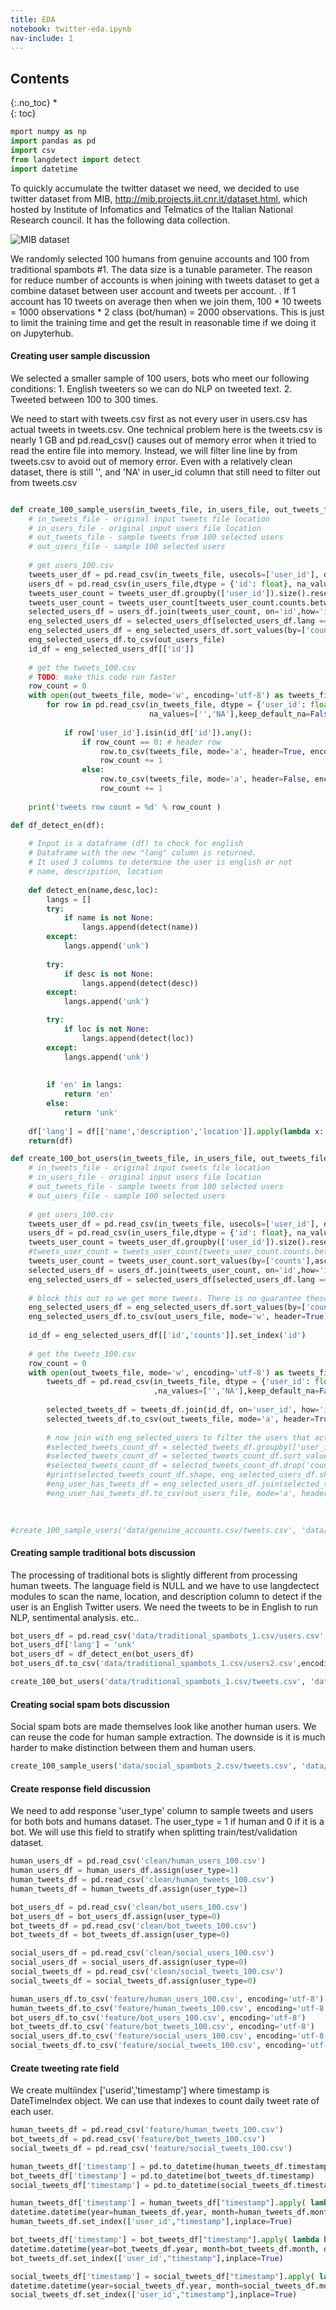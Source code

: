 ```yaml
---
title: EDA
notebook: twitter-eda.ipynb
nav-include: 1
---
```



## Contents
{:.no_toc}
*  
{: toc}




```python
mport numpy as np
import pandas as pd
import csv
from langdetect import detect
import datetime
```


To quickly accumulate the twitter dataset we need, we decided to use twitter dataset from MIB, http://mib.projects.iit.cnr.it/dataset.html, which hosted by Institute of Infomatics and Telmatics of the Italian National Research council. It has the following data collection.

![MIB dataset](image/mib.png)

We randomly selected 100 humans from genuine accounts and 100 from traditional spambots #1. The data size is a tunable parameter. The reason for reduce number of accounts is when joining with tweets dataset to get a combine dataset between user account and tweets per account. . If 1 account has 10 tweets on average then when we join them, 100 $*$ 10 tweets = 1000 observations $*$ 2 class (bot/human) = 2000 observations. This is just to limit the training time and get the result in reasonable time if we doing it on Jupyterhub.





#### Creating user sample discussion ####

We selected a smaller sample of 100 users, bots who meet our following conditions:
    1. English tweeters so we can do NLP on tweeted text.
    2. Tweeted between 100 to 300 times.
    
We need to start with tweets.csv first as not every user in users.csv has actual tweets in tweets.csv. One technical problem here is the tweets.csv is nearly 1 GB and pd.read_csv() causes out of memory error when it tried to read the entire file into memory. Instead, we will filter line line by from tweets.csv to avoid out of memory error. Even with a relatively clean dataset, there is still '', and 'NA' in user_id column that still need to filter out from tweets.csv




```python

def create_100_sample_users(in_tweets_file, in_users_file, out_tweets_file, out_users_file):
    # in_tweets_file - original input tweets file location
    # in_users_file - original input users file location
    # out_tweets_file - sample tweets from 100 selected users
    # out_users_file - sample 100 selected users
    
    # get users_100.csv
    tweets_user_df = pd.read_csv(in_tweets_file, usecols=['user_id'], dtype = {'user_id': float}, na_values=['','NA'], keep_default_na=False)
    users_df = pd.read_csv(in_users_file,dtype = {'id': float}, na_values=['','NA'], keep_default_na=False)
    tweets_user_count = tweets_user_df.groupby(['user_id']).size().reset_index(name='counts')
    tweets_user_count = tweets_user_count[tweets_user_count.counts.between(100,1000, inclusive=True)].sort_values(by=['counts'],ascending=True).set_index('user_id')
    selected_users_df = users_df.join(tweets_user_count, on='id',how='inner')
    eng_selected_users_df = selected_users_df[selected_users_df.lang == 'en']
    eng_selected_users_df = eng_selected_users_df.sort_values(by=['counts'],ascending=True).head(100) 
    eng_selected_users_df.to_csv(out_users_file)
    id_df = eng_selected_users_df[['id']]
    
    # get the tweets_100.csv
    # TODO: make this code run faster
    row_count = 0
    with open(out_tweets_file, mode='w', encoding='utf-8') as tweets_file:
        for row in pd.read_csv(in_tweets_file, dtype = {'user_id': float}, 
                               na_values=['','NA'],keep_default_na=False, chunksize=1):
            
            if row['user_id'].isin(id_df['id']).any():
                if row_count == 0: # header row
                    row.to_csv(tweets_file, mode='a', header=True, encoding='utf-8')
                    row_count += 1
                else:
                    row.to_csv(tweets_file, mode='a', header=False, encoding='utf-8')
                    row_count += 1
                
    print('tweets row count = %d' % row_count )

def df_detect_en(df):
    
    # Input is a dataframe (df) to check for english 
    # Dataframe with the new "lang" column is returned.
    # It used 3 columns to determine the user is english or not
    # name, descripition, location
    
    def detect_en(name,desc,loc):
        langs = []
        try:
            if name is not None:
                langs.append(detect(name))
        except:
            langs.append('unk')
            
        try:
            if desc is not None:
                langs.append(detect(desc))
        except:
            langs.append('unk')

        try:
            if loc is not None:
                langs.append(detect(loc))
        except:
            langs.append('unk')
            
                
        if 'en' in langs:
            return 'en'
        else:
            return 'unk'
    
    df['lang'] = df[['name','description','location']].apply(lambda x: detect_en(*x),axis=1)
    return(df)

def create_100_bot_users(in_tweets_file, in_users_file, out_tweets_file, out_users_file):
    # in_tweets_file - original input tweets file location
    # in_users_file - original input users file location
    # out_tweets_file - sample tweets from 100 selected users
    # out_users_file - sample 100 selected users
    
    # get users_100.csv
    tweets_user_df = pd.read_csv(in_tweets_file, usecols=['user_id'], dtype = {'user_id': float}, na_values=['','NA'], keep_default_na=False)
    users_df = pd.read_csv(in_users_file,dtype = {'id': float}, na_values=['','NA'], keep_default_na=False)
    tweets_user_count = tweets_user_df.groupby(['user_id']).size().reset_index(name='counts')
    #tweets_user_count = tweets_user_count[tweets_user_count.counts.between(10,1000, inclusive=True)].sort_values(by=['counts'],ascending=True).set_index('user_id')
    tweets_user_count = tweets_user_count.sort_values(by=['counts'],ascending=True).set_index('user_id')
    selected_users_df = users_df.join(tweets_user_count, on='id',how='inner') 
    eng_selected_users_df = selected_users_df[selected_users_df.lang == 'en'] # get only english user
    
    # block this out so we get more tweets. There is no guarantee these english users has any tweets in tweets.csv
    eng_selected_users_df = eng_selected_users_df.sort_values(by=['counts'],ascending=True)
    eng_selected_users_df.to_csv(out_users_file, mode='w', header=True, encoding='utf-8')
    
    id_df = eng_selected_users_df[['id','counts']].set_index('id')
    
    # get the tweets_100.csv
    row_count = 0
    with open(out_tweets_file, mode='w', encoding='utf-8') as tweets_file:
        tweets_df = pd.read_csv(in_tweets_file, dtype = {'user_id': float}
                                ,na_values=['','NA'],keep_default_na=False)
            
        selected_tweets_df = tweets_df.join(id_df, on='user_id', how='inner')
        selected_tweets_df.to_csv(out_tweets_file, mode='a', header=True, encoding='utf-8')
        
        # now join with eng_selected_users to filter the users that actual tweets.
        #selected_tweets_count_df = selected_tweets_df.groupby(['user_id']).size().reset_index(name='counts')
        #selected_tweets_count_df = selected_tweets_count_df.sort_values(by=['counts'],ascending=True).set_index('user_id')
        #selected_tweets_count_df = selected_tweets_count_df.drop('counts',axis=1)
        #print(selected_tweets_count_df.shape, eng_selected_users_df.shape)
        #eng_user_has_tweets_df = eng_selected_users_df.join(selected_tweets_count_df, on='id', how='inner')
        #eng_user_has_tweets_df.to_csv(out_users_file, mode='a', header=True, encoding='utf-8')
        
                
```




```python
#create_100_sample_users('data/genuine_accounts.csv/tweets.csv', 'data/genuine_accounts.csv/users.csv','clean/human_tweets_100.csv' ,'clean/human_users_100.csv')
```


#### Creating sample traditional bots discussion ####

The processing of traditional bots is slightly different from processing human tweets. The language field is NULL and we have to use langdectect modules to scan the name, location, and description column to detect if the user is an English Twitter users. We need the tweets to be in English to run NLP, sentimental analysis. etc..



```python
bot_users_df = pd.read_csv('data/traditional_spambots_1.csv/users.csv', dtype = {'id': float}, na_values=['','NA'], keep_default_na=False)
bot_users_df['lang'] = 'unk'
bot_users_df = df_detect_en(bot_users_df)
bot_users_df.to_csv('data/traditional_spambots_1.csv/users2.csv',encoding='utf-8')
```




```python
create_100_bot_users('data/traditional_spambots_1.csv/tweets.csv', 'data/traditional_spambots_1.csv/users2.csv','clean/bot_tweets_100.csv' ,'clean/bot_users_100.csv') 
```


#### Creating social spam bots discussion ####

Social spam bots are made themselves look like another human users. We can reuse the code for human sample extraction. The downside is it is much harder to make distinction between them and human users.



```python
create_100_sample_users('data/social_spambots_2.csv/tweets.csv', 'data/social_spambots_2.csv/users.csv','clean/social_tweets_100.csv' ,'clean/social_users_100.csv')
```



#### Create response field discussion ####

We need to add response 'user_type' column to sample tweets and users for both bots and humans dataset. The user_type = 1 if human and 0 if it is a bot. We will use this field to stratify when splitting train/test/validation dataset.



```python
human_users_df = pd.read_csv('clean/human_users_100.csv')
human_users_df = human_users_df.assign(user_type=1)
human_tweets_df = pd.read_csv('clean/human_tweets_100.csv')
human_tweets_df = human_tweets_df.assign(user_type=1)

bot_users_df = pd.read_csv('clean/bot_users_100.csv')
bot_users_df = bot_users_df.assign(user_type=0)
bot_tweets_df = pd.read_csv('clean/bot_tweets_100.csv')
bot_tweets_df = bot_tweets_df.assign(user_type=0)

social_users_df = pd.read_csv('clean/social_users_100.csv')
social_users_df = social_users_df.assign(user_type=0)
social_tweets_df = pd.read_csv('clean/social_tweets_100.csv')
social_tweets_df = social_tweets_df.assign(user_type=0)

```




```python
human_users_df.to_csv('feature/human_users_100.csv', encoding='utf-8')
human_tweets_df.to_csv('feature/human_tweets_100.csv', encoding='utf-8')
bot_users_df.to_csv('feature/bot_users_100.csv', encoding='utf-8')
bot_tweets_df.to_csv('feature/bot_tweets_100.csv', encoding='utf-8')
social_users_df.to_csv('feature/social_users_100.csv', encoding='utf-8')
social_tweets_df.to_csv('feature/social_tweets_100.csv', encoding='utf-8')

```


#### Create tweeting rate field ####

We create multiindex ['userid','timestamp'] where timestamp is DateTimeIndex object. We can use that indexes to count daily tweet rate of each user.



```python
human_tweets_df = pd.read_csv('feature/human_tweets_100.csv')
bot_tweets_df = pd.read_csv('feature/bot_tweets_100.csv')
social_tweets_df = pd.read_csv('feature/social_tweets_100.csv')

```




```python
human_tweets_df['timestamp'] = pd.to_datetime(human_tweets_df.timestamp)
bot_tweets_df['timestamp'] = pd.to_datetime(bot_tweets_df.timestamp)
social_tweets_df['timestamp'] = pd.to_datetime(social_tweets_df.timestamp)

human_tweets_df['timestamp'] = human_tweets_df["timestamp"].apply( lambda human_tweets_df : 
datetime.datetime(year=human_tweets_df.year, month=human_tweets_df.month, day=human_tweets_df.day))
human_tweets_df.set_index(['user_id',"timestamp"],inplace=True)

bot_tweets_df['timestamp'] = bot_tweets_df["timestamp"].apply( lambda bot_tweets_df : 
datetime.datetime(year=bot_tweets_df.year, month=bot_tweets_df.month, day=bot_tweets_df.day))
bot_tweets_df.set_index(['user_id',"timestamp"],inplace=True)

social_tweets_df['timestamp'] = social_tweets_df["timestamp"].apply( lambda social_tweets_df : 
datetime.datetime(year=social_tweets_df.year, month=social_tweets_df.month, day=social_tweets_df.day))
social_tweets_df.set_index(['user_id',"timestamp"],inplace=True)


```

